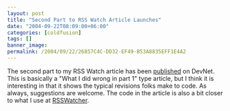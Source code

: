 ```yaml
---
layout: post
title: "Second Part to RSS Watch Article Launches"
date: "2004-09-22T08:09:00+06:00"
categories: [coldfusion]
tags: []
banner_image: 
permalink: /2004/09/22/26857C4C-DD32-EF49-B53A8835EFF1E4A2
---
```


The second part to my RSS Watch article has been <a href="http://www.macromedia.com/devnet/mx/coldfusion/articles/rsswatch_pt2.html">published</a> on DevNet. This is basically a "What I did wrong in part 1" type article, but I think it is interesting in that it shows the typical revisions folks make to code. As always, suggestions are welcome. The code in the article is also a bit closer to what I use at <a href="http://www.rsswatcher.com">RSSWatcher</a>.